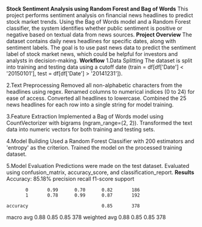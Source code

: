 **Stock Sentiment Analysis using Random Forest and Bag of Words**
This project performs sentiment analysis on financial news headlines to predict stock market trends. Using the Bag of Words model and a Random Forest classifier, the system identifies whether public sentiment is positive or negative based on textual data from news sources.
**Project Overview**
The dataset contains daily news headlines for specific dates, along with sentiment labels. The goal is to use past news data to predict the sentiment label of stock market news, which could be helpful for investors and analysts in decision-making.
**Workflow**
1.Data Splitting
The dataset is split into training and testing data using a cutoff date (train = df[df['Date'] < '20150101'], test = df[df['Date'] > '20141231']).

2.Text Preprocessing
Removed all non-alphabetic characters from the headlines using regex.
Renamed columns to numerical indices (0 to 24) for ease of access.
Converted all headlines to lowercase.
Combined the 25 news headlines for each row into a single string for model training.

3.Feature Extraction
Implemented a Bag of Words model using CountVectorizer with bigrams (ngram_range=(2, 2)).
Transformed the text data into numeric vectors for both training and testing sets.

4.Model Building
Used a Random Forest Classifier with 200 estimators and 'entropy' as the criterion.
Trained the model on the processed training dataset.

5.Model Evaluation
Predictions were made on the test dataset.
Evaluated using confusion_matrix, accuracy_score, and classification_report.
**Results**
Accuracy: 85.18%
              precision    recall  f1-score   support

           0       0.99      0.70      0.82       186
           1       0.78      0.99      0.87       192

    accuracy                           0.85       378
   macro avg       0.88      0.85      0.85       378
weighted avg       0.88      0.85      0.85       378


